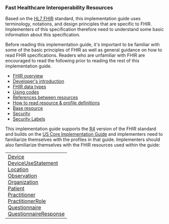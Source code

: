 <!-- underlying_technologies.md {% comment %}
*****************************************************************************************
*                            WARNING: DO NOT EDIT THIS FILE                             *
*                                                                                       *
* This file is generated by SUSHI. Any edits you make to this file will be overwritten. *
*                                                                                       *
* To change the contents of this file, edit the original source file at:                *
* ig-data\input\pagecontent\underlying_technologies.md                                  *
*****************************************************************************************
{% endcomment %} -->
### Fast Healthcare Interoperability Resources

Based on the [HL7 FHIR]({{site.data.fhir.path}}index.html) standard, this implementation guide uses terminology, notations, and design principles that are specific to FHIR. Implementers of this specification therefore need to understand some basic information about this specification.

Before reading this implementation guide, it's important to be familiar with some of the basic principles of FHIR as well as general guidance on how to read FHIR specifications. Readers who are unfamiliar with FHIR are encouraged to read the following prior to reading the rest of this implementation guide.

* [FHIR overview]({{site.data.fhir.path}}overview.html)
* [Developer's introduction]({{site.data.fhir.path}}overview-dev.html)
* [FHIR data types]({{site.data.fhir.path}}datatypes.html)
* [Using codes]({{site.data.fhir.path}}terminologies.html)
* [References between resources]({{site.data.fhir.path}}references.html)
* [How to read resource & profile definitions]({{site.data.fhir.path}}formats.html)
* [Base resource]({{site.data.fhir.path}}resource.html)
* [Security]({{site.data.fhir.path}}security.html)
* [Security Labels]({{site.data.fhir.path}}security-labels.html)

This implementation guide supports the [R4]({{site.data.fhir.path}}index.html) version of the FHIR standard and builds on the [US Core Implementation Guide](http://hl7.org/fhir/us/core) and implementers need to familiarize themselves with the profiles in that guide.  Implementers should also familiarize themselves with the FHIR resources used within the guide:

<table>
    <td>
      <a href="{{site.data.fhir.path}}device.html">Device</a><br/>
      <a href="{{site.data.fhir.path}}deviceusestatement.html">DeviceUseStatement</a><br/>
      <a href="{{site.data.fhir.path}}location.html">Location</a><br/>
      <a href="{{site.data.fhir.path}}observation.html">Observation</a><br/>
      <a href="{{site.data.fhir.path}}organization.html">Organization</a><br/>
      <a href="{{site.data.fhir.path}}patient.html">Patient</a><br/>
      <a href="{{site.data.fhir.path}}practitioner.html">Practitioner</a><br/>
      <a href="{{site.data.fhir.path}}practitionerrole.html">PractitionerRole</a><br/>
      <a href="{{site.data.fhir.path}}questionnaire.html">Questionnaire</a><br/>
      <a href="{{site.data.fhir.path}}questionnaireresponse.html">QuestionnaireResponse</a><br/>
    </td>
</table>
